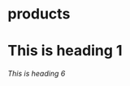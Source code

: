 # products
<html>
<head>

</head>

<body>

<h1>This is heading 1</h1>
<h6>This is heading 6</h6>
  
</body>
  
</html>
